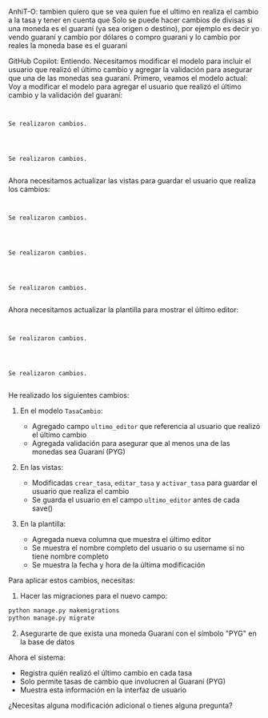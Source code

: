 
AnhiT-O: tambien quiero que se vea quien fue el ultimo en realiza el cambio a la tasa y tener en cuenta que Solo se puede hacer cambios de divisas si una moneda es el guaraní (ya sea origen o destino), por ejemplo  es decir yo vendo guaraní y cambio por dólares o compro guarani y lo cambio por reales la moneda base es el guaraní

GitHub Copilot: Entiendo. Necesitamos modificar el modelo para incluir el usuario que realizó el último cambio y agregar la validación para asegurar que una de las monedas sea guaraní. Primero, veamos el modelo actual: Voy a modificar el modelo para agregar el usuario que realizó el último cambio y la validación del guaraní: 
```


Se realizaron cambios.


```

```


Se realizaron cambios.


```
Ahora necesitamos actualizar las vistas para guardar el usuario que realiza los cambios: 
```


Se realizaron cambios.


```

```


Se realizaron cambios.


```

```


Se realizaron cambios.


```
Ahora necesitamos actualizar la plantilla para mostrar el último editor: 
```


Se realizaron cambios.


```

```


Se realizaron cambios.


```
He realizado los siguientes cambios:

1. En el modelo `TasaCambio`:
   - Agregado campo `ultimo_editor` que referencia al usuario que realizó el último cambio
   - Agregada validación para asegurar que al menos una de las monedas sea Guaraní (PYG)

2. En las vistas:
   - Modificadas `crear_tasa`, `editar_tasa` y `activar_tasa` para guardar el usuario que realiza el cambio
   - Se guarda el usuario en el campo `ultimo_editor` antes de cada save()

3. En la plantilla:
   - Agregada nueva columna que muestra el último editor
   - Se muestra el nombre completo del usuario o su username si no tiene nombre completo
   - Se muestra la fecha y hora de la última modificación

Para aplicar estos cambios, necesitas:

1. Hacer las migraciones para el nuevo campo:
```bash
python manage.py makemigrations
python manage.py migrate
```

2. Asegurarte de que exista una moneda Guaraní con el símbolo "PYG" en la base de datos

Ahora el sistema:
- Registra quién realizó el último cambio en cada tasa
- Solo permite tasas de cambio que involucren al Guaraní (PYG)
- Muestra esta información en la interfaz de usuario

¿Necesitas alguna modificación adicional o tienes alguna pregunta?